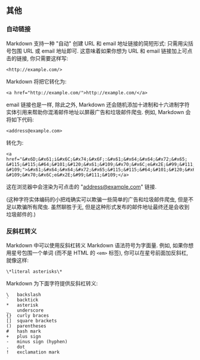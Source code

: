 <h2 id="misc">其他</h2>

<h3 id="autolink">自动链接</h3>

Markdown 支持一种 "自动" 创建 URL 和 email 地址链接的简短形式: 只需用尖括号包围 URL 或 email 地址即可. 这意味着如果你想为 URL 和 email 链接加上可点击的链接, 你只需要这样写:

    <http://example.com/>

Markdown 将把它转化为:

    <a href="http://example.com/">http://example.com/</a>

email 链接也是一样, 除此之外, Markdown 还会随机添加十进制和十六进制字符实体引用来帮助你混淆邮件地址以屏蔽广告和垃圾邮件爬虫. 例如, Markdown 会将如下代码:

    <address@example.com>

转化为:

    <a href="&#x6D;&#x61;i&#x6C;&#x74;&#x6F;:&#x61;&#x64;&#x64;&#x72;&#x65;
    &#115;&#115;&#64;&#101;&#120;&#x61;&#109;&#x70;&#x6C;e&#x2E;&#99;&#111;
    &#109;">&#x61;&#x64;&#x64;&#x72;&#x65;&#115;&#115;&#64;&#101;&#120;&#x61;
    &#109;&#x70;&#x6C;e&#x2E;&#99;&#111;&#109;</a>

这在浏览器中会渲染为可点击的 "address@example.com" 链接.

(这种字符实体编码的小把戏确实可以欺骗一些简单的广告和垃圾邮件爬虫, 但是不足以欺骗所有爬虫. 虽然聊胜于无, 但是这种形式发布的邮件地址最终还是会收到垃圾邮件的.)



<h3 id="backslash">反斜杠转义</h3>

Markdown 中可以使用反斜杠转义 Markdown 语法符号为字面量. 例如, 如果你想用星号包围一个单词 (而不是 HTML 的 `<em>` 标签), 你可以在星号前面加反斜杠, 就像这样:

    \*literal asterisks\*

Markdown 为下面字符提供反斜杠转义:

    \   backslash
    `   backtick
    *   asterisk
    _   underscore
    {}  curly braces
    []  square brackets
    ()  parentheses
    #   hash mark
	+	plus sign
	-	minus sign (hyphen)
    .   dot
    !   exclamation mark
